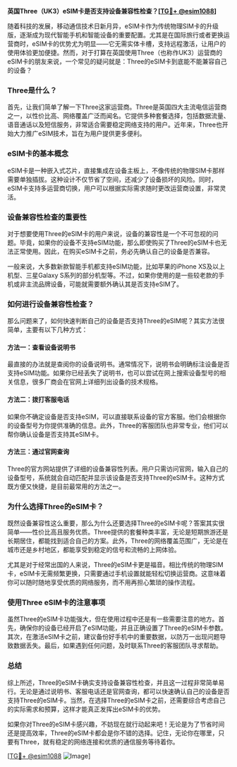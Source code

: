 **英国Three（UK3）eSIM卡是否支持设备兼容性检查？[[TG💪+ @esim1088](https://t.me/s/esim1088)]**

随着科技的发展，移动通信技术日新月异，eSIM卡作为传统物理SIM卡的升级版，逐渐成为现代智能手机和智能设备的重要配置。尤其是在国际旅行或者更换运营商时，eSIM卡的优势尤为明显——它无需实体卡槽，支持远程激活，让用户的使用体验更加便捷。然而，对于打算在英国使用Three（也称作UK3）运营商的eSIM卡的朋友来说，一个常见的疑问就是：Three的eSIM卡到底能不能兼容自己的设备？

### Three是什么？

首先，让我们简单了解一下Three这家运营商。Three是英国四大主流电信运营商之一，以性价比高、网络覆盖广泛而闻名。它提供多种套餐选择，包括数据流量、语音通话以及短信服务，非常适合需要稳定网络支持的用户。近年来，Three也开始大力推广eSIM技术，旨在为用户提供更多便利。

### eSIM卡的基本概念

eSIM卡是一种嵌入式芯片，直接集成在设备主板上，不像传统的物理SIM卡那样需要单独插拔。这种设计不仅节省了空间，还减少了设备损坏的风险。同时，eSIM卡支持多运营商切换，用户可以根据实际需求随时更改运营商设置，非常灵活。

### 设备兼容性检查的重要性

对于想要使用Three的eSIM卡的用户来说，设备的兼容性是一个不可忽视的问题。毕竟，如果你的设备不支持eSIM功能，那么即使购买了Three的eSIM卡也无法正常使用。因此，在购买eSIM卡之前，务必先确认自己的设备是否兼容。

一般来说，大多数新款智能手机都支持eSIM功能，比如苹果的iPhone XS及以上机型、三星Galaxy S系列的部分机型等。不过，如果你使用的是一些较老款的手机或非主流品牌设备，可能就需要额外确认其是否支持eSIM了。

### 如何进行设备兼容性检查？

那么问题来了，如何快速判断自己的设备是否支持Three的eSIM呢？其实方法很简单，主要有以下几种方式：

#### 方法一：查看设备说明书

最直接的办法就是查阅你的设备说明书。通常情况下，说明书会明确标注设备是否支持eSIM功能。如果你已经丢失了说明书，也可以尝试在网上搜索设备型号的相关信息，很多厂商会在官网上详细列出设备的技术规格。

#### 方法二：拨打客服电话

如果你不确定设备是否支持eSIM，可以直接联系设备的官方客服。他们会根据你的设备型号为你提供准确的信息。此外，Three的客服团队也非常专业，他们可以帮你确认设备是否支持其eSIM卡。

#### 方法三：通过官网查询

Three的官方网站提供了详细的设备兼容性列表。用户只需访问官网，输入自己的设备型号，系统就会自动匹配并显示该设备是否支持Three的eSIM卡。这种方式既方便又快捷，是目前最常用的方法之一。

### 为什么选择Three的eSIM卡？

既然设备兼容性这么重要，那么为什么还要选择Three的eSIM卡呢？答案其实很简单——性价比高且服务优质。Three提供的套餐种类丰富，无论是短期旅游还是长期居住，都能找到适合自己的方案。此外，Three的网络覆盖范围广，无论是在城市还是乡村地区，都能享受到稳定的信号和流畅的上网体验。

尤其是对于经常出国的人来说，Three的eSIM卡更是福音。相比传统的物理SIM卡，eSIM卡无需频繁更换，只需要通过手机设置就能轻松切换运营商。这意味着你可以随时随地享受优质的网络服务，而不用再担心繁琐的操作流程。

### 使用Three eSIM卡的注意事项

虽然Three的eSIM卡功能强大，但在使用过程中还是有一些需要注意的地方。首先，确保你的设备已经开启了eSIM功能，并且正确设置了Three的eSIM卡参数。其次，在激活eSIM卡之前，建议备份好手机中的重要数据，以防万一出现问题导致数据丢失。最后，如果遇到任何问题，及时联系Three的客服团队寻求帮助。

### 总结

综上所述，Three的eSIM卡确实支持设备兼容性检查，并且这一过程非常简单易行。无论是通过说明书、客服电话还是官网查询，都可以快速确认自己的设备是否支持Three的eSIM卡。当然，在选择Three的eSIM卡之前，还需要综合考虑自己的实际需求和预算，这样才能真正发挥出eSIM卡的优势。

如果你对Three的eSIM卡感兴趣，不妨现在就行动起来吧！无论是为了节省时间还是提高效率，Three的eSIM卡都会是你不错的选择。记住，无论你在哪里，只要有Three，就有稳定的网络连接和优质的通信服务等待着你。

[[TG💪+ @esim1088](https://t.me/s/esim1088) ![Image](https://i.postimg.cc/4NQfJmqS/Snipaste-2025-05-13-00-14-12.png)]